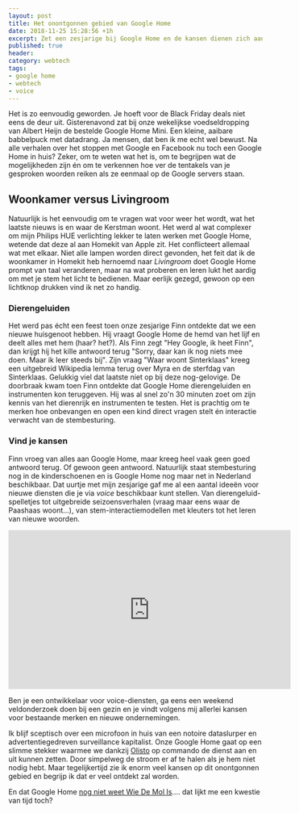 ```yaml
---
layout: post
title: Het onontgonnen gebied van Google Home
date: 2018-11-25 15:28:56 +1h
excerpt: Zet een zesjarige bij Google Home en de kansen dienen zich aan...
published: true
header:
category: webtech
tags: 
- google home
- webtech
- voice
---
```

Het is zo eenvoudig geworden. Je hoeft voor de Black Friday deals niet eens de deur uit. Gisterenavond zat bij onze wekelijkse voedseldropping van Albert Heijn de bestelde Google Home Mini. Een kleine, aaibare babbelpuck met datadrang. Ja mensen, dat ben ik me echt wel bewust. Na alle verhalen over het stoppen met Google en Facebook nu toch een Google Home in huis? Zeker, om te weten wat het is, om te begrijpen wat de mogelijkheden zijn én om te verkennen hoe ver de tentakels van je gesproken woorden reiken als ze eenmaal op de Google servers staan. 

## Woonkamer versus Livingroom
Natuurlijk is het eenvoudig om te vragen wat voor weer het wordt, wat het laatste nieuws is en waar de Kerstman woont. Het werd al wat complexer om mijn Philips HUE verlichting lekker te laten werken met Google Home, wetende dat deze al aan Homekit van Apple zit. Het conflicteert allemaal wat met elkaar. Niet alle lampen worden direct gevonden, het feit dat ik de woonkamer in Homekit heb hernoemd naar _Livingroom_ doet Google Home prompt van taal veranderen, maar na wat proberen en leren lukt het aardig om met je stem het licht te bedienen. Maar eerlijk gezegd, gewoon op een lichtknop drukken vind ik net zo handig. 

### Dierengeluiden
Het werd pas écht een feest toen onze zesjarige Finn ontdekte dat we een nieuwe huisgenoot hebben. Hij vraagt Google Home de hemd van het lijf en deelt alles met hem (haar? het?). Als Finn zegt "Hey Google, ik heet Finn", dan krijgt hij het kille antwoord terug "Sorry, daar kan ik nog niets mee doen. Maar ik leer steeds bij". Zijn vraag "Waar woont Sinterklaas" kreeg een uitgebreid Wikipedia lemma terug over Myra en de sterfdag van Sinterklaas. Gelukkig viel dat laatste niet op bij deze nog-gelovige. 
De doorbraak kwam toen Finn ontdekte dat Google Home dierengeluiden en instrumenten kon teruggeven. Hij was al snel zo'n 30 minuten zoet om zijn kennis van het dierenrijk en instrumenten te testen. Het is prachtig om te merken hoe onbevangen en open een kind direct vragen stelt én interactie verwacht van de stembesturing.

### Vind je kansen
Finn vroeg van alles aan Google Home, maar kreeg heel vaak geen goed antwoord terug. Of gewoon geen antwoord. Natuurlijk staat stembesturing nog in de kinderschoenen en is Google Home nog maar net in Nederland beschikbaar. Dat uurtje met mijn zesjarige gaf me al een aantal ideeën voor nieuwe diensten die je via _voice_ beschikbaar kunt stellen. Van dierengeluid-spelletjes tot uitgebreide seizoensverhalen (vraag maar eens waar de Paashaas woont...), van stem-interactiemodellen met kleuters tot het leren van nieuwe woorden. 

<iframe width="560" height="315" src="https://www.youtube.com/embed/jZECKaWDARE" frameborder="0" allow="accelerometer; autoplay; encrypted-media; gyroscope; picture-in-picture" allowfullscreen></iframe>

Ben je een ontwikkelaar voor voice-diensten, ga eens een weekend veldonderzoek doen bij een gezin en je vindt volgens mij allerlei kansen voor bestaande merken en nieuwe ondernemingen. 

Ik blijf sceptisch over een microfoon in huis van een notoire dataslurper en advertentiegedreven surveillance kapitalist. Onze Google Home gaat op een slimme stekker waarmee we dankzij [Olisto](https://olisto.com) op commando de dienst aan en uit kunnen zetten. Door simpelweg de stroom er af te halen als je hem niet nodig hebt. Maar tegelijkertijd zie ik enorm veel kansen op dit onontgonnen gebied en begrijp ik dat er veel ontdekt zal worden. 

En dat Google Home [nog niet weet Wie De Mol Is](https://trustnobody.nl/).... dat lijkt me een kwestie van tijd toch? 